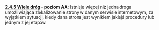 [**2.4.5 Wiele dróg**](https://wcag.lepszyweb.pl/#multiple-ways) - **poziom AA**: Istnieje więcej niż jedna droga umożliwiająca zlokalizowanie strony w danym serwisie internetowym, za wyjątkiem sytuacji, kiedy dana strona jest wynikiem jakiejś procedury lub jednym z&nbsp;jej etapów.
